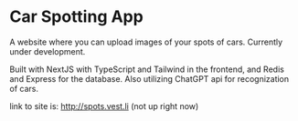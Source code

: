 # Car Spotting App
A website where you can upload images of your spots of cars. Currently under development.


Built with NextJS with TypeScript and Tailwind in the frontend, and Redis and Express for the database. Also utilizing ChatGPT api for recognization of cars.

link to site is: http://spots.vest.li (not up right now)
